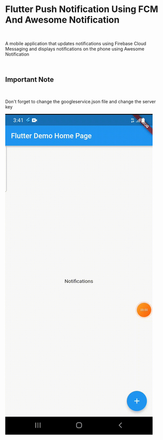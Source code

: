<h1>
Flutter Push Notification Using FCM And Awesome Notification 
</h1>

</br> 

<p>A mobile application that updates notifications using Firebase Cloud Messaging and displays notifications on the phone using Awesome Notification</p>

</br>

<h2>Important Note</h2>
</br> 
<p>
Don't forget to change the googleservice.json file and change the server key
</p>

![Test-Gif-File](https://github.com/Ebrahim1133/Flutter-Push-Notification-Using-FCM-And-Awesome-Notification/blob/master/XRecorder_02052023_154103.gif)




